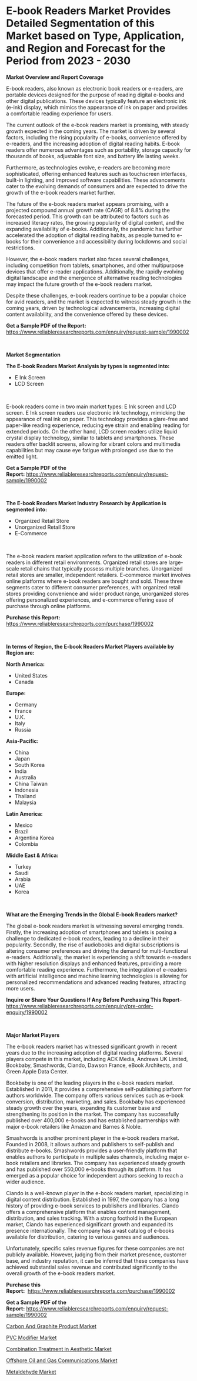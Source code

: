 <p><h1>E-book Readers Market Provides Detailed Segmentation of this Market based on Type, Application, and Region and Forecast for the Period from 2023 - 2030</h1></p><p><strong>Market Overview and Report Coverage</strong></p>
<p><p>E-book readers, also known as electronic book readers or e-readers, are portable devices designed for the purpose of reading digital e-books and other digital publications. These devices typically feature an electronic ink (e-ink) display, which mimics the appearance of ink on paper and provides a comfortable reading experience for users.</p><p>The current outlook of the e-book readers market is promising, with steady growth expected in the coming years. The market is driven by several factors, including the rising popularity of e-books, convenience offered by e-readers, and the increasing adoption of digital reading habits. E-book readers offer numerous advantages such as portability, storage capacity for thousands of books, adjustable font size, and battery life lasting weeks.</p><p>Furthermore, as technologies evolve, e-readers are becoming more sophisticated, offering enhanced features such as touchscreen interfaces, built-in lighting, and improved software capabilities. These advancements cater to the evolving demands of consumers and are expected to drive the growth of the e-book readers market further.</p><p>The future of the e-book readers market appears promising, with a projected compound annual growth rate (CAGR) of 8.8% during the forecasted period. This growth can be attributed to factors such as increased literacy rates, the growing popularity of digital content, and the expanding availability of e-books. Additionally, the pandemic has further accelerated the adoption of digital reading habits, as people turned to e-books for their convenience and accessibility during lockdowns and social restrictions.</p><p>However, the e-book readers market also faces several challenges, including competition from tablets, smartphones, and other multipurpose devices that offer e-reader applications. Additionally, the rapidly evolving digital landscape and the emergence of alternative reading technologies may impact the future growth of the e-book readers market.</p><p>Despite these challenges, e-book readers continue to be a popular choice for avid readers, and the market is expected to witness steady growth in the coming years, driven by technological advancements, increasing digital content availability, and the convenience offered by these devices.</p></p>
<p><strong>Get a Sample PDF of the Report:</strong> <a href="https://www.reliableresearchreports.com/enquiry/request-sample/1990002">https://www.reliableresearchreports.com/enquiry/request-sample/1990002</a></p>
<p>&nbsp;</p>
<p><strong>Market Segmentation</strong></p>
<p><strong>The E-book Readers Market Analysis by types is segmented into:</strong></p>
<p><ul><li>E Ink Screen</li><li>LCD Screen</li></ul></p>
<p>&nbsp;</p>
<p><p>E-book readers come in two main market types: E Ink screen and LCD screen. E Ink screen readers use electronic ink technology, mimicking the appearance of real ink on paper. This technology provides a glare-free and paper-like reading experience, reducing eye strain and enabling reading for extended periods. On the other hand, LCD screen readers utilize liquid crystal display technology, similar to tablets and smartphones. These readers offer backlit screens, allowing for vibrant colors and multimedia capabilities but may cause eye fatigue with prolonged use due to the emitted light.</p></p>
<p><strong>Get a Sample PDF of the Report:</strong>&nbsp;<a href="https://www.reliableresearchreports.com/enquiry/request-sample/1990002">https://www.reliableresearchreports.com/enquiry/request-sample/1990002</a></p>
<p>&nbsp;</p>
<p><strong>The E-book Readers Market Industry Research by Application is segmented into:</strong></p>
<p><ul><li>Organized Retail Store</li><li>Unorganized Retail Store</li><li>E-Commerce</li></ul></p>
<p>&nbsp;</p>
<p><p>The e-book readers market application refers to the utilization of e-book readers in different retail environments. Organized retail stores are large-scale retail chains that typically possess multiple branches. Unorganized retail stores are smaller, independent retailers. E-commerce market involves online platforms where e-book readers are bought and sold. These three segments cater to different consumer preferences, with organized retail stores providing convenience and wider product range, unorganized stores offering personalized experiences, and e-commerce offering ease of purchase through online platforms.</p></p>
<p><strong>Purchase this Report:</strong>&nbsp; <a href="https://www.reliableresearchreports.com/purchase/1990002">https://www.reliableresearchreports.com/purchase/1990002</a></p>
<p>&nbsp;</p>
<p><strong>In terms of Region, the E-book Readers Market Players available by Region are:</strong></p>
<p>
    <p> <strong> North America: </strong>
        <ul>
            <li>United States</li>
            <li>Canada</li>
        </ul>
        </p> 
    <p> <strong> Europe: </strong>
        <ul>
            <li>Germany</li>
            <li>France</li>
            <li>U.K.</li>
            <li>Italy</li>
            <li>Russia</li>
        </ul>
        </p> 
    <p> <strong> Asia-Pacific: </strong>
        <ul>
            <li>China</li>
            <li>Japan</li>
            <li>South Korea</li>
            <li>India</li>
            <li>Australia</li>
            <li>China Taiwan</li>
            <li>Indonesia</li>
            <li>Thailand</li>
            <li>Malaysia</li>
        </ul>
        </p> 
    <p> <strong> Latin America: </strong>
        <ul>
            <li>Mexico</li>
            <li>Brazil</li>
            <li>Argentina Korea</li>
            <li>Colombia</li>
        </ul>
        </p> 
    <p> <strong> Middle East & Africa: </strong>
        <ul>
            <li>Turkey</li>
            <li>Saudi</li>
            <li>Arabia</li>
            <li>UAE</li>
            <li>Korea</li>
        </ul>
    </p>
    </p>
<p>&nbsp;</p>
<p><strong>What are the Emerging Trends in the Global E-book Readers market?</strong></p>
<p><p>The global e-book readers market is witnessing several emerging trends. Firstly, the increasing adoption of smartphones and tablets is posing a challenge to dedicated e-book readers, leading to a decline in their popularity. Secondly, the rise of audiobooks and digital subscriptions is altering consumer preferences and driving the demand for multi-functional e-readers. Additionally, the market is experiencing a shift towards e-readers with higher resolution displays and enhanced features, providing a more comfortable reading experience. Furthermore, the integration of e-readers with artificial intelligence and machine learning technologies is allowing for personalized recommendations and advanced reading features, attracting more users.</p></p>
<p><strong>Inquire or Share Your Questions If Any Before Purchasing This Report</strong>- <a href="https://www.reliableresearchreports.com/enquiry/pre-order-enquiry/1990002">https://www.reliableresearchreports.com/enquiry/pre-order-enquiry/1990002</a></p>
<p>&nbsp;</p>
<p><strong>Major Market Players</strong></p>
<p><p>The e-book readers market has witnessed significant growth in recent years due to the increasing adoption of digital reading platforms. Several players compete in this market, including ACK Media, Andrews UK Limited, Bookbaby, Smashwords, Ciando, Dawson France, eBook Architects, and Green Apple Data Center.</p><p>Bookbaby is one of the leading players in the e-book readers market. Established in 2011, it provides a comprehensive self-publishing platform for authors worldwide. The company offers various services such as e-book conversion, distribution, marketing, and sales. Bookbaby has experienced steady growth over the years, expanding its customer base and strengthening its position in the market. The company has successfully published over 400,000 e-books and has established partnerships with major e-book retailers like Amazon and Barnes & Noble.</p><p>Smashwords is another prominent player in the e-book readers market. Founded in 2008, it allows authors and publishers to self-publish and distribute e-books. Smashwords provides a user-friendly platform that enables authors to participate in multiple sales channels, including major e-book retailers and libraries. The company has experienced steady growth and has published over 550,000 e-books through its platform. It has emerged as a popular choice for independent authors seeking to reach a wider audience.</p><p>Ciando is a well-known player in the e-book readers market, specializing in digital content distribution. Established in 1997, the company has a long history of providing e-book services to publishers and libraries. Ciando offers a comprehensive platform that enables content management, distribution, and sales tracking. With a strong foothold in the European market, Ciando has experienced significant growth and expanded its presence internationally. The company has a vast catalog of e-books available for distribution, catering to various genres and audiences.</p><p>Unfortunately, specific sales revenue figures for these companies are not publicly available. However, judging from their market presence, customer base, and industry reputation, it can be inferred that these companies have achieved substantial sales revenue and contributed significantly to the overall growth of the e-book readers market.</p></p>
<p><strong>Purchase this Report:</strong>&nbsp;&nbsp;<a href="https://www.reliableresearchreports.com/purchase/1990002">https://www.reliableresearchreports.com/purchase/1990002</a></p>
<p></p>
<p><strong>Get a Sample PDF of the Report:</strong>&nbsp;<a href="https://www.reliableresearchreports.com/enquiry/request-sample/1990002">https://www.reliableresearchreports.com/enquiry/request-sample/1990002</a></p>
<p><p><a href="https://www.linkedin.com/pulse/carbon-graphite-product-market-challenges-opportunities-growth-tmlxe/">Carbon And Graphite Product Market</a></p><p><a href="https://medium.com/@sainreportprime/pvc-modifier-nbsp-market-focuses-on-market-share-size-and-projected-forecast-till-2030-396c26430618">PVC Modifier Market</a></p><p><a href="https://github.com/Chiragrp26/Market-Research-Report-List-1/blob/main/combination-treatment-in-aesthetic-market.md">Combination Treatment in Aesthetic Market</a></p><p><a href="https://github.com/santosh758595/Market-Research-Report-List-1/blob/main/offshore-oil-and-gas-communications-market.md">Offshore Oil and Gas Communications Market</a></p><p><a href="https://medium.com/@chiragreportprime/metaldehyde-market-insight-market-trends-growth-forecasted-from-2023-to-2030-6153e15fabd9">Metaldehyde Market</a></p></p>